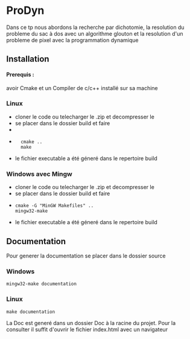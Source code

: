 # ProDyn
Dans ce tp nous abordons la recherche par dichotomie, la resolution du probleme du sac à dos
avec un algorithme glouton et la resolution d'un probleme de pixel avec la programmation 
dynamique

## Installation
#### Prerequis : 
avoir Cmake et un Compiler de c/c++ installé sur
sa machine
### Linux
* cloner le code ou telecharger le .zip et decompresser le 
* se placer dans le dossier build et faire
* 
* ```shell
    cmake ..
    make 
  ```
* le fichier executable a été géneré dans le repertoire build
### Windows avec Mingw
* cloner le code ou telecharger le .zip et decompresser le
* se placer dans le dossier build et faire
* ```shell
  cmake -G "MinGW Makefiles" ..
  mingw32-make
  ```
* le fichier executable a été géneré dans le repertoire build

## Documentation
Pour generer la documentation se placer dans le dossier source
### Windows
```shell
mingw32-make documentation
```
### Linux 
```shell
make documentation
```
La Doc est generé dans un dossier Doc à la racine du projet. Pour la 
consulter il suffit d'ouvrir le fichier index.html avec un navigateur
